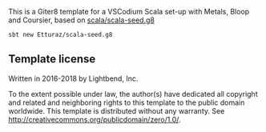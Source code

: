 This is a Giter8 template for a VSCodium Scala set-up with Metals, Bloop and Coursier, based on [scala/scala-seed.g8](https://github.com/scala/scala-seed.g8) 

```
sbt new Etturaz/scala-seed.g8
```

Template license
----------------
Written in 2016-2018 by Lightbend, Inc.

To the extent possible under law, the author(s) have dedicated all copyright and related
and neighboring rights to this template to the public domain worldwide.
This template is distributed without any warranty. See <http://creativecommons.org/publicdomain/zero/1.0/>.

[g8]: http://www.foundweekends.org/giter8/
